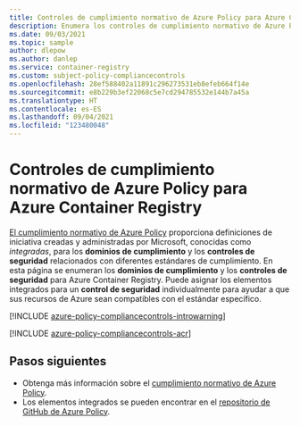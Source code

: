 ```yaml
---
title: Controles de cumplimiento normativo de Azure Policy para Azure Container Registry
description: Enumera los controles de cumplimiento normativo de Azure Policy disponibles para Azure Container Registry. Estas definiciones de directivas integradas proporcionan enfoques comunes para administrar el cumplimiento de los recursos de Azure.
ms.date: 09/03/2021
ms.topic: sample
author: dlepow
ms.author: danlep
ms.service: container-registry
ms.custom: subject-policy-compliancecontrols
ms.openlocfilehash: 28ef588402a11891c296273531eb8efeb664f14e
ms.sourcegitcommit: e8b229b3ef22068c5e7cd294785532e144b7a45a
ms.translationtype: HT
ms.contentlocale: es-ES
ms.lasthandoff: 09/04/2021
ms.locfileid: "123480048"
---
```

# <a name="azure-policy-regulatory-compliance-controls-for-azure-container-registry"></a>Controles de cumplimiento normativo de Azure Policy para Azure Container Registry

[El cumplimiento normativo de Azure Policy](../governance/policy/concepts/regulatory-compliance.md) proporciona definiciones de iniciativa creadas y administradas por Microsoft, conocidas como _integradas_, para los **dominios de cumplimiento** y los **controles de seguridad** relacionados con diferentes estándares de cumplimiento. En esta página se enumeran los **dominios de cumplimiento** y los **controles de seguridad** para Azure Container Registry. Puede asignar los elementos integrados para un **control de seguridad** individualmente para ayudar a que sus recursos de Azure sean compatibles con el estándar específico.

[!INCLUDE [azure-policy-compliancecontrols-introwarning](../../includes/policy/standards/intro-warning.md)]

[!INCLUDE [azure-policy-compliancecontrols-acr](../../includes/policy/standards/byrp/microsoft.containerregistry.md)]

## <a name="next-steps"></a>Pasos siguientes

- Obtenga más información sobre el [cumplimiento normativo de Azure Policy](../governance/policy/concepts/regulatory-compliance.md).
- Los elementos integrados se pueden encontrar en el [repositorio de GitHub de Azure Policy](https://github.com/Azure/azure-policy).
